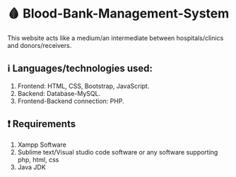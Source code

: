 # :drop_of_blood: Blood-Bank-Management-System 
This website acts like a medium/an intermediate between hospitals/clinics and donors/receivers.

## :information_source: Languages/technologies used:
1. Frontend: HTML, CSS, Bootstrap, JavaScript.
2. Backend: Database-MySQL.
3. Frontend-Backend connection: PHP.

## :exclamation: Requirements
1. Xampp Software
2. Sublime text/Visual studio code software or any software supporting php, html, css
3. Java JDK
